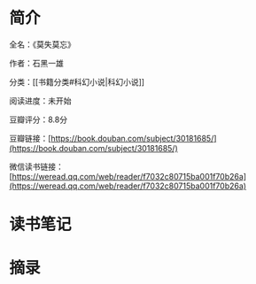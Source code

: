 # 简介

全名：《莫失莫忘》

作者：石黑一雄

分类：[[书籍分类#科幻小说|科幻小说]]

阅读进度：未开始

豆瓣评分：8.8分

豆瓣链接：[https://book.douban.com/subject/30181685/](https://book.douban.com/subject/30181685/)

微信读书链接：[https://weread.qq.com/web/reader/f7032c80715ba001f70b26a](https://weread.qq.com/web/reader/f7032c80715ba001f70b26a)

# 读书笔记



# 摘录


